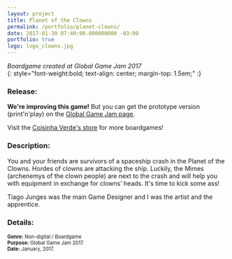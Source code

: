 ```yaml
---
layout: project
title: Planet of the Clowns
permalink: /portfolio/planet-clowns/
date: 2017-01-30 07:40:00.000000000 -03:00
portfolio: true
logo: logo_clowns.jpg
---
```


_Boardgame created at Global Game Jam 2017_<br>
{: style="font-weight:bold; text-align: center; margin-top: 1.5em;" :}

### Release:

__We're improving this game!__
But you can get the prototype version (print'n'play) on the [Global Game Jam page](http://globalgamejam.org/2017/games/planet-clowns).

Visit the [Coisinha Verde's store](http://coisinhaverde.com/jogos/) for more boardgames!

### Description:

You and your friends are survivors of a spaceship crash in the Planet of the Clowns. Hordes of clowns are attacking the ship. Luckily, the Mimes (archenemys of the clown people) are next to the crash and will help you with equipment in exchange for clowns’ heads. It's time to kick some ass!

Tiago Junges was the main Game Designer and I was the artist and the apprentice.

### Details:

<p style="font-size:0.8em">
<strong>Genre:</strong> Non-digital / Boardgame<br>
<strong>Purpose:</strong> Global Game Jam 2017.<br>
<strong>Date:</strong> January, 2017.<br>
</p>
